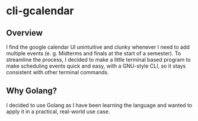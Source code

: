 # cli-gcalendar

## Overview
I find the google calendar UI unintuitive and clunky whenever I need to add multiple events (e. g. Midterms and finals at the start of a semester). To streamline the process, I decided to make a little terminal based program to make scheduling events quick and easy, with a GNU-style CLI, so it stays consistent with other terminal commands.

## Why Golang?
I decided to use Golang as I have been learning the language and wanted to apply it in a practical, real-world use case.

